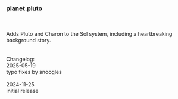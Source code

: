 ### planet.pluto
<br>
<br>
Adds Pluto and Charon to the Sol system, including a heartbreaking background story.
<br>
<br>
<br>
Changelog:
<br>
2025-05-19<br>
typo fixes by snoogles<br>
<br>
2024-11-25<br>
initial release<br>
